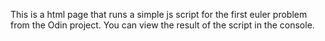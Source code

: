 This is a html page that runs a simple js script for the first euler problem
from the Odin project.  You can view the result of the script in the console.

